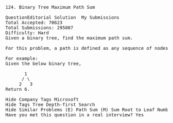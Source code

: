 <pre>
124. Binary Tree Maximum Path Sum  

QuestionEditorial Solution  My Submissions
Total Accepted: 70623
Total Submissions: 295007
Difficulty: Hard
Given a binary tree, find the maximum path sum.

For this problem, a path is defined as any sequence of nodes from some starting node to any node in the tree along the parent-child connections. The path does not need to go through the root.

For example:
Given the below binary tree,

       1
      / \
     2   3
Return 6.

Hide Company Tags Microsoft
Hide Tags Tree Depth-first Search
Hide Similar Problems (E) Path Sum (M) Sum Root to Leaf Numbers
Have you met this question in a real interview? Yes  
</pre>
